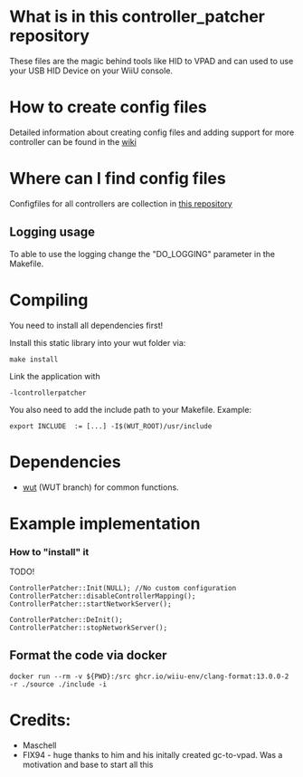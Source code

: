 # What is in this controller_patcher repository
These files are the magic behind tools like HID to VPAD and can used to use your USB HID Device on your WiiU console.

# How to create config files
Detailed information about creating config files and adding support for more controller can be found in the [wiki](https://github.com/Maschell/controller_patcher/wiki)

# Where can I find config files
Configfiles for all controllers are collection in [this repository](https://github.com/Maschell/controller_patch_configs)

## Logging usage
To able to use the logging change the "DO_LOGGING" parameter in the Makefile.

# Compiling
You need to install all dependencies first!

Install this static library into your wut folder via: 

```
make install
```

Link the application with

```
-lcontrollerpatcher
```

You also need to add the include path to your Makefile. Example:

```
export INCLUDE	:= [...] -I$(WUT_ROOT)/usr/include
```

# Dependencies
- [wut](https://github.com/decaf-emu/wut) (WUT branch) for common functions.

# Example implementation

### How to "install" it
TODO!

```
ControllerPatcher::Init(NULL); //No custom configuration
ControllerPatcher::disableControllerMapping();
ControllerPatcher::startNetworkServer();
```

```
ControllerPatcher::DeInit();
ControllerPatcher::stopNetworkServer();
```

## Format the code via docker
`docker run --rm -v ${PWD}:/src ghcr.io/wiiu-env/clang-format:13.0.0-2 -r ./source ./include -i`


# Credits:
- Maschell  
- FIX94 - huge thanks to him and his initally created gc-to-vpad. Was a motivation and base to start all this
